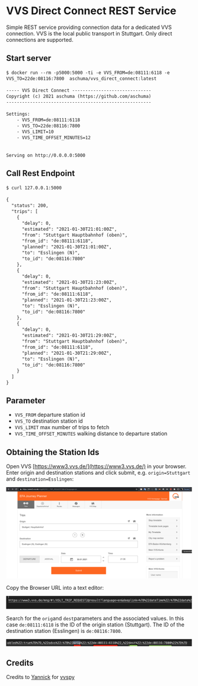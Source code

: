 # VVS Direct Connect REST Service
Simple REST service providing connection data for a dedicated VVS connection. VVS is the local public transport in Stuttgart. Only direct connections are supported.

## Start server

```shell
$ docker run --rm -p5000:5000 -ti -e VVS_FROM=de:08111:6118 -e VVS_TO=22de:08116:7800  aschuma/vvs_direct_connect:latest                                       

----- VVS Direct Connect ------------------------------
Copyright (c) 2021 aschuma (https://github.com/aschuma)
-------------------------------------------------------

Settings:
	- VVS_FROM=de:08111:6118
	- VVS_TO=22de:08116:7800
	- VVS_LIMIT=10
	- VVS_TIME_OFFSET_MINUTES=12


Serving on http://0.0.0.0:5000
```
## Call Rest Endpoint
```shell
$ curl 127.0.0.1:5000

{
  "status": 200,
  "trips": [
    {
      "delay": 0,
      "estimated": "2021-01-30T21:01:00Z",
      "from": "Stuttgart Hauptbahnhof (oben)",
      "from_id": "de:08111:6118",
      "planned": "2021-01-30T21:01:00Z",
      "to": "Esslingen (N)",
      "to_id": "de:08116:7800"
    },
    {
      "delay": 0,
      "estimated": "2021-01-30T21:23:00Z",
      "from": "Stuttgart Hauptbahnhof (oben)",
      "from_id": "de:08111:6118",
      "planned": "2021-01-30T21:23:00Z",
      "to": "Esslingen (N)",
      "to_id": "de:08116:7800"
    },
    {
      "delay": 0,
      "estimated": "2021-01-30T21:29:00Z",
      "from": "Stuttgart Hauptbahnhof (oben)",
      "from_id": "de:08111:6118",
      "planned": "2021-01-30T21:29:00Z",
      "to": "Esslingen (N)",
      "to_id": "de:08116:7800"
    }
  ]
}

```
## Parameter

- `VVS_FROM` departure station id 
- `VVS_TO` destination station id 
- `VVS_LIMIT` max number of trips to fetch
- `VVS_TIME_OFFSET_MINUTES` walking distance to departure station

## Obtaining the Station Ids

Open VVS [https://www3.vvs.de/](https://www3.vvs.de/) in your browser. Enter origin and destination stations and click submit, e.g. `origin=Stuttgart` and `destination=Esslingen`:

![VVS](https://raw.githubusercontent.com/aschuma/vvs_direct_connect/main/doc/010_search.png)

Copy the Browser URL into a text editor:

![Search](https://raw.githubusercontent.com/aschuma/vvs_direct_connect/main/doc/020_url.png)

Search for the `orig`and `dest`parameters and the associated values. In this case `de:08111:6118` is the ID of the origin station (Stuttgart).  The ID of the destination station (Esslingen) is `de:08116:7800`.

![URL](https://raw.githubusercontent.com/aschuma/vvs_direct_connect/main/doc/030_url_parameter.png)

## Credits
Credits to [Yannick](https://github.com/zaanposni) for [vvspy](https://pypi.org/project/vvspy/)
